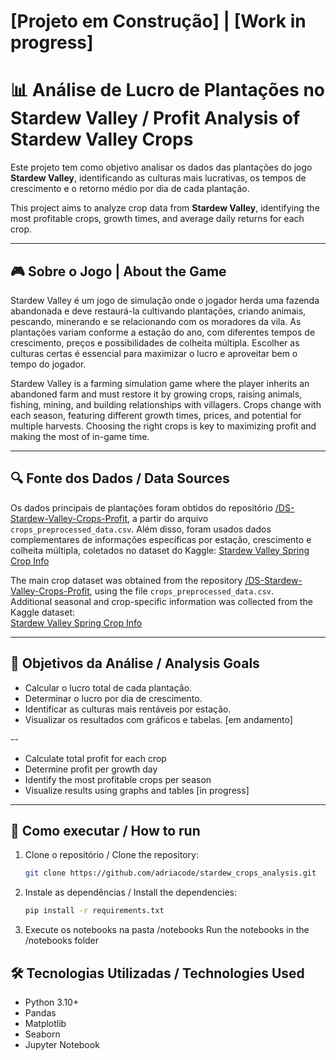 # [Projeto em Construção] | [Work in progress]

# 📊 Análise de Lucro de Plantações no Stardew Valley / Profit Analysis of Stardew Valley Crops

Este projeto tem como objetivo analisar os dados das plantações do jogo **Stardew Valley**, identificando as culturas mais lucrativas, os tempos de crescimento e o retorno médio por dia de cada plantação.

This project aims to analyze crop data from **Stardew Valley**, identifying the most profitable crops, growth times, and average daily returns for each crop.

---

## 🎮 Sobre o Jogo | About the Game
Stardew Valley é um jogo de simulação onde o jogador herda uma fazenda abandonada e deve restaurá-la cultivando plantações, criando animais, pescando, minerando e se relacionando com os moradores da vila. As plantações variam conforme a estação do ano, com diferentes tempos de crescimento, preços e possibilidades de colheita múltipla. Escolher as culturas certas é essencial para maximizar o lucro e aproveitar bem o tempo do jogador.

Stardew Valley is a farming simulation game where the player inherits an abandoned farm and must restore it by growing crops, raising animals, fishing, mining, and building relationships with villagers. Crops change with each season, featuring different growth times, prices, and potential for multiple harvests. Choosing the right crops is key to maximizing profit and making the most of in-game time.

---

## 🔍 Fonte dos Dados / Data Sources

Os dados principais de plantações foram obtidos do repositório [/DS-Stardew-Valley-Crops-Profit](https://github.com/Cecax27/DS-Stardew-Valley-Crops-Profit), a partir do arquivo `crops_preprocessed_data.csv`.
Além disso, foram usados dados complementares de informações específicas por estação, crescimento e colheita múltipla, coletados no dataset do Kaggle:
[Stardew Valley Spring Crop Info](https://www.kaggle.com/datasets/shinomikel/stardew-valley-spring-crop-info)

The main crop dataset was obtained from the repository [/DS-Stardew-Valley-Crops-Profit](https://github.com/Cecax27/DS-Stardew-Valley-Crops-Profit), using the file `crops_preprocessed_data.csv`.  
Additional seasonal and crop-specific information was collected from the Kaggle dataset:  
[Stardew Valley Spring Crop Info](https://www.kaggle.com/datasets/shinomikel/stardew-valley-spring-crop-info)

---

## 📌 Objetivos da Análise / Analysis Goals

- Calcular o lucro total de cada plantação.
- Determinar o lucro por dia de crescimento.
- Identificar as culturas mais rentáveis por estação. 
- Visualizar os resultados com gráficos e tabelas. [em andamento]

--

- Calculate total profit for each crop  
- Determine profit per growth day  
- Identify the most profitable crops per season  
- Visualize results using graphs and tables [in progress]

---

## 🚀 Como executar / How to run

1. Clone o repositório / Clone the repository:  
   ```bash
   git clone https://github.com/adriacode/stardew_crops_analysis.git
   ```

2. Instale as dependências / Install the dependencies:  
   ```bash
   pip install -r requirements.txt
   ```
3. Execute os notebooks na pasta /notebooks 
   Run the notebooks in the /notebooks folder

## 🛠️ Tecnologias Utilizadas / Technologies Used

- Python 3.10+  
- Pandas  
- Matplotlib  
- Seaborn  
- Jupyter Notebook  
